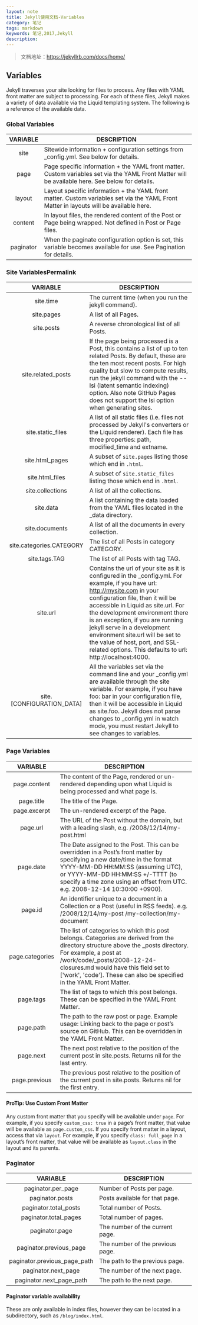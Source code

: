 ```yaml
---
layout: note
title: Jekyll使用文档-Variables
category: 笔记
tags: markdown
keywords: 笔记,2017,Jekyll
description: 
---
```


> 文档地址：<https://jekyllrb.com/docs/home/>

## Variables ##

Jekyll traverses your site looking for files to process. Any files with YAML front matter are subject to processing. For each of these files, Jekyll makes a variety of data available via the Liquid templating system. The following is a reference of the available data.

### Global Variables ###

| VARIABLE  | DESCRIPTION                                                                                                                                      |
| :-------: | ------------------------------------------------------------------------------------------------------------------------------------------------ |
| site      | Sitewide information + configuration settings from  _config.yml. See below for details.                                                          |
| page      | Page specific information + the YAML front matter. Custom variables set via the YAML Front Matter will be available here. See below for details. |
| layout    | Layout specific information + the YAML front matter. Custom variables set via the YAML Front Matter in layouts will be available here.           |
| content   | In layout files, the rendered content of the Post or Page being wrapped. Not defined in Post or Page files.                                      |
| paginator | When the paginate configuration option is set, this variable becomes available for use. See Pagination for details.                              |

### Site VariablesPermalink ###

| VARIABLE                  | DESCRIPTION                                                                                                                                                                                                                                                                                                                                                                                                                                      |
| :-----------------------: | ------------------------------------------------------------------------------------------------------------------------------------------------------------------------------------------------------------------------------------------------------------------------------------------------------------------------------------------------------------------------------------------------------------------------------------------------ |
| site.time                 | The current time (when you run the jekyll command).                                                                                                                                                                                                                                                                                                                                                                                              |
| site.pages                | A list of all Pages.                                                                                                                                                                                                                                                                                                                                                                                                                             |
| site.posts                | A reverse chronological list of all Posts.                                                                                                                                                                                                                                                                                                                                                                                                       |
| site.related_posts        | If the page being processed is a Post, this contains a list of up to ten related Posts. By default, these are the ten most recent posts. For high quality but slow to compute results, run the  jekyll command with the --lsi (latent semantic indexing) option. Also note GitHub Pages does not support the lsi option when generating sites.                                                                                                   |
| site.static_files         | A list of all static files (i.e. files not processed by Jekyll's converters or the Liquid renderer). Each file has three properties: path,  modified_time and extname.                                                                                                                                                                                                                                                                           |
| site.html_pages           | A subset of `site.pages` listing those which end in `.html`.                                                                                                                                                                                                                                                                                                                                                                                     |
| site.html_files           | A subset of `site.static_files` listing those which end in `.html`.                                                                                                                                                                                                                                                                                                                                                                              |
| site.collections          | A list of all the collections.                                                                                                                                                                                                                                                                                                                                                                                                                   |
| site.data                 | A list containing the data loaded from the YAML files located in the _data directory.                                                                                                                                                                                                                                                                                                                                                            |
| site.documents            | A list of all the documents in every collection.                                                                                                                                                                                                                                                                                                                                                                                                 |
| site.categories.CATEGORY  | The list of all Posts in category CATEGORY.                                                                                                                                                                                                                                                                                                                                                                                                      |
| site.tags.TAG             | The list of all Posts with tag TAG.                                                                                                                                                                                                                                                                                                                                                                                                              |
| site.url                  | Contains the url of your site as it is configured in the _config.yml. For example, if you have url: http://mysite.com in your configuration file, then it will be accessible in Liquid as  site.url. For the development environment there is an exception, if you are running jekyll serve in a development environment  site.url will be set to the value of host, port, and SSL-related options. This defaults to url: http://localhost:4000. |
| site.[CONFIGURATION_DATA] | All the variables set via the command line and your _config.yml are available through the site variable. For example, if you have foo: bar in your configuration file, then it will be accessible in Liquid as site.foo. Jekyll does not parse changes to _config.yml in watch mode, you must restart Jekyll to see changes to variables.                                                                                                        |

### Page Variables ###

| VARIABLE        | DESCRIPTION                                                                                                                                                                                                                                                                                             |
| :-------------: | ------------------------------------------------------------------------------------------------------------------------------------------------------------------------------------------------------------------------------------------------------------------------------------------------------- |
| page.content    | The content of the Page, rendered or un-rendered depending upon what Liquid is being processed and what page is.                                                                                                                                                                                        |
| page.title      | The title of the Page.                                                                                                                                                                                                                                                                                  |
| page.excerpt    | The un-rendered excerpt of the Page.                                                                                                                                                                                                                                                                    |
| page.url        | The URL of the Post without the domain, but with a leading slash, e.g. /2008/12/14/my-post.html                                                                                                                                                                                                         |
| page.date       | The Date assigned to the Post. This can be overridden in a Post’s front matter by specifying a new date/time in the format YYYY-MM-DD HH:MM:SS (assuming UTC), or YYYY-MM-DD HH:MM:SS +/-TTTT (to specify a time zone using an offset from UTC. e.g. 2008-12-14 10:30:00 +0900).                       |
| page.id         | An identifier unique to a document in a Collection or a Post (useful in RSS feeds). e.g.  /2008/12/14/my-post /my-collection/my-document                                                                                                                                                                |
| page.categories | The list of categories to which this post belongs. Categories are derived from the directory structure above the _posts directory. For example, a post at /work/code/_posts/2008-12-24-closures.md would have this field set to ['work', 'code']. These can also be specified in the YAML Front Matter. |
| page.tags       | The list of tags to which this post belongs. These can be specified in the YAML Front Matter.                                                                                                                                                                                                           |
| page.path       | The path to the raw post or page. Example usage: Linking back to the page or post’s source on GitHub. This can be overridden in the YAML Front Matter.                                                                                                                                                 |
| page.next       | The next post relative to the position of the current post in site.posts. Returns nil for the last entry.                                                                                                                                                                                               |
| page.previous   | The previous post relative to the position of the current post in site.posts. Returns nil for the first entry.                                                                                                                                                                                          |

#### **ProTip: Use Custom Front Matter** ####

Any custom front matter that you specify will be available under `page`. For example, if you specify `custom_css: true` in a page’s front matter, that value will be available as `page.custom_css`.
If you specify front matter in a layout, access that via `layout`. For example, if you specify `class: full_page` in a layout’s front matter, that value will be available as  `layout.class` in the layout and its parents.

### Paginator ###

| VARIABLE                     | DESCRIPTION                      |
| :--------------------------: | -------------------------------- |
| paginator.per_page           | Number of Posts per page.        |
| paginator.posts              | Posts available for that page.   |
| paginator.total_posts        | Total number of Posts.           |
| paginator.total_pages        | Total number of pages.           |
| paginator.page               | The number of the current page.  |
| paginator.previous_page      | The number of the previous page. |
| paginator.previous_page_path | The path to the previous page.   |
| paginator.next_page          | The number of the next page.     |
| paginator.next_page_path     | The path to the next page.       |
 
#### **Paginator variable availability** ####

These are only available in index files, however they can be located in a subdirectory, such as `/blog/index.html`.